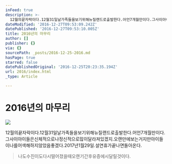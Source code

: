 ```yaml
---
inFeed: true
description: >-
  12월의끝자락이다.12월31일날가족들을보기위해뉴질랜드로출발한다.어언7개월만이다.그사이아이들은신체적으로나정신적으로많이달라져있겠지.오랜만에보는거지만아이들이나를어색해하지않았음좋겠다.2017년1월29일.설연휴가끝나면돌아온다.
dateModified: '2016-12-27T09:53:09.242Z'
datePublished: '2016-12-27T09:53:10.005Z'
title: 2016년의 마무리
author: []
publisher: {}
via: {}
sourcePath: _posts/2016-12-25-2016.md
hasPage: true
starred: false
datePublishedOriginal: '2016-12-25T20:23:35.194Z'
url: 2016/index.html
_type: Article

---
```

# 2016년의 마무리
![](https://the-grid-user-content.s3-us-west-2.amazonaws.com/501dfddc-c228-4eb8-b45a-5439788de384.jpg)

12월의끝자락이다.12월31일날가족들을보기위해뉴질랜드로출발한다.어언7개월만이다.그사이아이들은신체적으로나정신적으로많이달라져있겠지.오랜만에보는거지만아이들이나를어색해하지않았음좋겠다.2017년1월29일.설연휴가끝나면돌아온다.

> 나도수진이도다시떨어졌을때오랜기간후유증에시달릴것이다.
